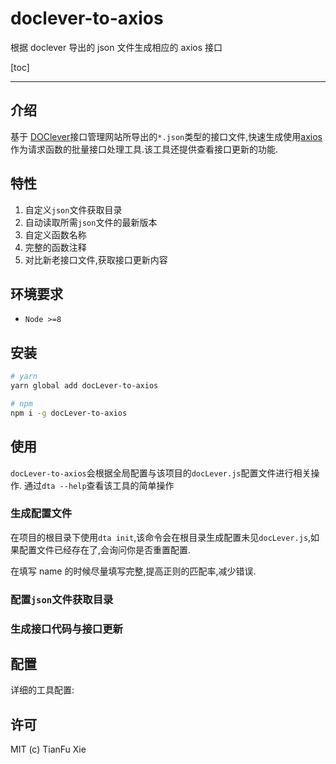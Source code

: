 # doclever-to-axios

根据 doclever 导出的 json 文件生成相应的 axios 接口

[toc]

---

## 介绍

基于 [DOClever](http://www.doclever.cn/controller/index/index.html)接口管理网站所导出的`*.json`类型的接口文件,快速生成使用[axios](https://github.com/axios/axios)作为请求函数的批量接口处理工具.该工具还提供查看接口更新的功能.

## 特性

1. 自定义`json`文件获取目录
2. 自动读取所需`json`文件的最新版本
3. 自定义函数名称
4. 完整的函数注释
5. 对比新老接口文件,获取接口更新内容

## 环境要求

- `Node >=8`

## 安装

```bash
# yarn
yarn global add docLever-to-axios

# npm
npm i -g docLever-to-axios
```

## 使用

`docLever-to-axios`会根据全局配置与该项目的`docLever.js`配置文件进行相关操作. 通过`dta --help`查看该工具的简单操作

### 生成配置文件

在项目的根目录下使用`dta init`,该命令会在根目录生成配置未见`docLever.js`,如果配置文件已经存在了,会询问你是否重置配置.

在填写 name 的时候尽量填写完整,提高正则的匹配率,减少错误.

### 配置`json`文件获取目录

### 生成接口代码与接口更新

## 配置

详细的工具配置:

## 许可

MIT (c) TianFu Xie
